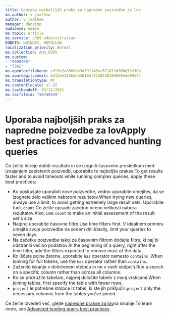 ```yaml
---
title: Uporaba najboljših praks za napredne poizvedbe za lov
ms.author: v-jmathew
author: v-jmathew
manager: dansimp
audience: Admin
ms.topic: article
ms.service: o365-administration
ROBOTS: NOINDEX, NOFOLLOW
localization_priority: Normal
ms.collection: Adm_O365
ms.custom:
- "9000760"
- "7391"
ms.openlocfilehash: cd13e2e8801db3df91140ce371813d900d72e38b
ms.sourcegitcommit: 6312ee31561db36104f32282d019d069ede69174
ms.translationtype: MT
ms.contentlocale: sl-SI
ms.lasthandoff: 03/11/2021
ms.locfileid: "50749549"
---
```

# <a name="apply-best-practices-for-advanced-hunting-queries"></a><span data-ttu-id="065ed-102">Uporaba najboljših praks za napredne poizvedbe za lov</span><span class="sxs-lookup"><span data-stu-id="065ed-102">Apply best practices for advanced hunting queries</span></span>

<span data-ttu-id="065ed-103">Če želite hitreje dobiti rezultate in se izogniti časovnim presledkom med izvajanjem zapletenih poizvedb, uporabite te najboljše prakse:</span><span class="sxs-lookup"><span data-stu-id="065ed-103">To get results faster and to avoid timeouts while running complex queries, apply these best practices:</span></span>

- <span data-ttu-id="065ed-104">Ko poskušate uporabiti nove poizvedbe, vedno uporabite omejitev, da se izognete zelo velikim naborom rezultatov.</span><span class="sxs-lookup"><span data-stu-id="065ed-104">When trying new queries, always use a limit, to avoid getting extremely large result sets.</span></span> <span data-ttu-id="065ed-105">Uporabite tudi, `count` Če želite opraviti začetno oceno velikosti nabora rezultatov.</span><span class="sxs-lookup"><span data-stu-id="065ed-105">Also, use `count` to make an initial assessment of the result set's size.</span></span>
- <span data-ttu-id="065ed-106">Najprej uporabite časovne filtre.</span><span class="sxs-lookup"><span data-stu-id="065ed-106">Use time filters first.</span></span> <span data-ttu-id="065ed-107">V idealnem primeru omejite svoje poizvedbe na sedem dni.</span><span class="sxs-lookup"><span data-stu-id="065ed-107">Ideally, limit your queries to seven days.</span></span>
- <span data-ttu-id="065ed-108">Na začetku poizvedbe takoj za časovnim filtrom dodajte filtre, ki naj bi odstranili večino podatkov.</span><span class="sxs-lookup"><span data-stu-id="065ed-108">In the beginning of a query, right after the time filter, add the filters expected to remove most of the data.</span></span>
- <span data-ttu-id="065ed-109">Ko iščete polne žetone, uporabite `has` operator namesto `contains` .</span><span class="sxs-lookup"><span data-stu-id="065ed-109">When looking for full tokens, use the `has` operator rather than `contains`.</span></span>
- <span data-ttu-id="065ed-110">Zaženite iskanje v določenem stolpcu in ne v vseh stolpcih.</span><span class="sxs-lookup"><span data-stu-id="065ed-110">Run a search on a specific column rather than across all columns.</span></span>
- <span data-ttu-id="065ed-111">Ko se pridružite tabelam, najprej določite tabelo z manj vrsticami.</span><span class="sxs-lookup"><span data-stu-id="065ed-111">When joining tables, first specify the table with fewer rows.</span></span>
- <span data-ttu-id="065ed-112">`project` le potrebne stolpce iz tabel, ki ste jih priključili.</span><span class="sxs-lookup"><span data-stu-id="065ed-112">`project` only the necessary columns from the tables you've joined.</span></span>

<span data-ttu-id="065ed-113">Če želite izvedeti več, glejte [napredne prakse za lov](https://go.microsoft.com/fwlink/?linkid=2144812)na iskanje.</span><span class="sxs-lookup"><span data-stu-id="065ed-113">To learn more, see [Advanced hunting query best practices](https://go.microsoft.com/fwlink/?linkid=2144812).</span></span>
